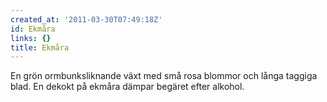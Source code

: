 ```yaml
---
created_at: '2011-03-30T07:49:18Z'
id: Ekmåra
links: {}
title: Ekmåra
---
```


En grön ormbunksliknande växt med små rosa blommor och långa taggiga blad. En dekokt på ekmåra
dämpar begäret efter alkohol.
